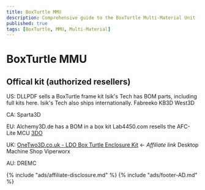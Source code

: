 ```yaml
---
title: BoxTurtle MMU
description: Comprehensive guide to the BoxTurtle Multi-Material Unit
published: true
tags: [BoxTurtle, MMU, Multi-Material]
---
```


# BoxTurtle MMU

## Offical kit (authorized resellers)

US:
DLLPDF sells a BoxTurtle frame kit
Isik's Tech has BOM parts, including full kits here. Isik's Tech also ships internationally.
Fabreeko
KB3D
West3D

CA:
Sparta3D

EU:
Alchemy3D.de has a BOM in a box kit
Lab4450.com resells the AFC-Lite MCU
[3DO](https://3do.dk/3d-printer/2946-ldo-boxturtle-afc-kit-til-klipper-printere-forudbestilling.html)

UK:
[OneTwo3D.co.uk - LDO Box Turtle Enclosure Kit](https://www.onetwo3d.co.uk/product/ldo-box-turtle-enclosure-kit?wpam_id=9) ← *Affiliate link*
Desktop Machine Shop
Viperworx

AU:
DREMC

{% include "ads/affiliate-disclosure.md" %}
{% include "ads/footer-AD.md" %}

